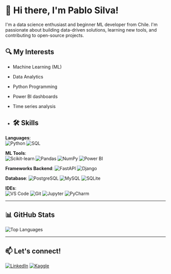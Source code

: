 # 👋 Hi there, I'm Pablo Silva!

I'm a data science enthusiast and beginner ML developer from Chile. I'm passionate about building data-driven solutions, learning new tools, and contributing to open-source projects.

## 🔍 My Interests
- Machine Learning (ML)
- Data Analytics
- Python Programming
- Power BI dashboards
- Time series analysis

- ## 🛠️ Skills

**Languages**:  
![Python](https://img.shields.io/badge/-Python-3776AB?style=flat&logo=python&logoColor=white)
![SQL](https://img.shields.io/badge/-SQL-4479A1?style=flat&logo=mysql&logoColor=white)

**ML Tools**:  
![Scikit-learn](https://img.shields.io/badge/-Scikit--learn-F7931E?style=flat&logo=scikit-learn&logoColor=white)
![Pandas](https://img.shields.io/badge/-Pandas-150458?style=flat&logo=pandas)
![NumPy](https://img.shields.io/badge/-NumPy-013243?style=flat&logo=numpy)
![Power BI](https://img.shields.io/badge/-Power%20BI-F2C811?style=flat&logo=powerbi)

**Frameworks Backend**:
![FastAPI](https://img.shields.io/badge/-FastAPI-009688?style=flat&logo=fastapi&logoColor=white)
![Django](https://img.shields.io/badge/-Django-092E20?style=flat&logo=django)


**Database**:
![PostgreSQL](https://img.shields.io/badge/-PostgreSQL-336791?style=flat&logo=postgresql&logoColor=white)
![MySQL](https://img.shields.io/badge/-MySQL-00758F?style=flat&logo=mysql&logoColor=white)
![SQLite](https://img.shields.io/badge/-SQLite-003B57?style=flat&logo=sqlite)

**IDEs**:  
![VS Code](https://img.shields.io/badge/-VS%20Code-007ACC?style=flat&logo=visual-studio-code)
![Git](https://img.shields.io/badge/-Git-F05032?style=flat&logo=git)
![Jupyter](https://img.shields.io/badge/-Jupyter-F37626?style=flat&logo=jupyter)
![PyCharm](https://img.shields.io/badge/-PyCharm-143?style=flat&logo=pycharm&logoColor=white)

---

## 📊 GitHub Stats

<p align="left">
  <img src="https://github-readme-stats.vercel.app/api/top-langs/?username=psilvac&layout=compact&theme=tokyonight" alt="Top Languages" />
</p>

---

## 📫 Let's connect!
[![LinkedIn](https://img.shields.io/badge/-LinkedIn-0077B5?style=flat&logo=linkedin)](https://linkedin.com/in/pablo-silva-colarte-a62597170/)
[![Kaggle](https://img.shields.io/badge/-Kaggle-20BEFF?style=flat&logo=kaggle)](https://kaggle.com/pablosilvacolarte)
